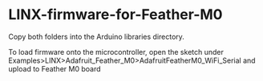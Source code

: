 # LINX-firmware-for-Feather-M0

Copy both folders into the Arduino libraries directory.

To load firmware onto the microcontroller, open the sketch under Examples>LINX>Adafruit_Feather_M0>AdafruitFeatherM0_WiFi_Serial and upload to Feather M0 board
